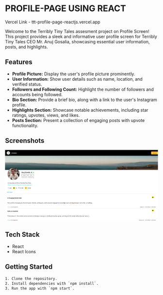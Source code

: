 
# PROFILE-PAGE USING REACT

Vercel Link - ttt-profile-page-reactjs.vercel.app

Welcome to the Terribly Tiny Tales assesment project on Profile Screen! This project provides a sleek and informative user profile screen for Terribly Tiny Tales CEO Mr. Anuj Gosalia, showcasing essential user information, posts, and highlights.

## Features

- **Profile Picture:** Display the user's profile picture prominently.
- **User Information:** Show user details such as name, location, and verified status.
- **Followers and Following Count:** Highlight the number of followers and accounts being followed.
- **Bio Section:** Provide a brief bio, along with a link to the user's Instagram profile.
- **Highlights Section:** Showcase notable achievements, including star ratings, upvotes, views, and likes.
- **Posts Section:** Present a collection of engaging posts with upvote functionality.

## Screenshots

![Profile Screen](screenshots/profile-page.png)


## Tech Stack

- React
- React Icons


## Getting Started

    1. Clone the repository.
    2. Install dependencies with `npm install`.
    3. Run the app with `npm start`.


    
